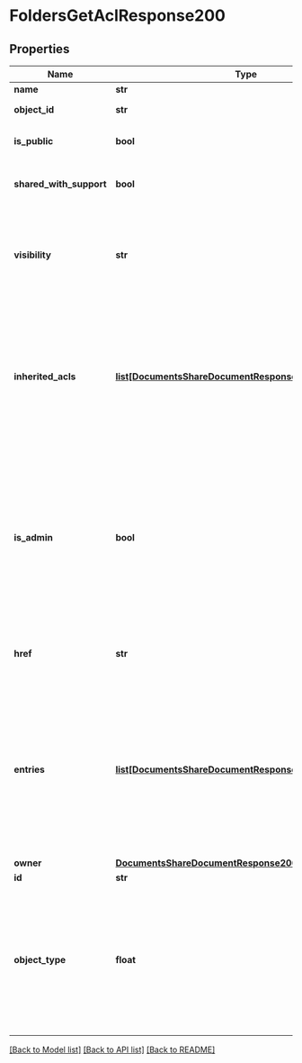 # FoldersGetAclResponse200

## Properties
Name | Type | Description | Notes
------------ | ------------- | ------------- | -------------
**name** | **str** | Not used | [optional] 
**object_id** | **str** | The ID of the object | [optional] 
**is_public** | **bool** | True if the object is public | [optional] 
**shared_with_support** | **bool** | True if the object is shared with support | [optional] 
**visibility** | **str** | A description string indicating whether the object is public or private | [optional] 
**inherited_acls** | [**list[DocumentsShareDocumentResponse200InheritedAcls]**](DocumentsShareDocumentResponse200InheritedAcls.md) | A list of parent objects from which this object inherits access       rights. Parent objects are currently always folders | [optional] 
**is_admin** | **bool** | True if the requesting user has RESHARE privileges on the object.      If set to false, entries that do not relate to the caller are removed from the output. | [optional] 
**href** | **str** | A URL referencing the API to get this structure | [optional] 
**entries** | [**list[DocumentsShareDocumentResponse200Entries1]**](DocumentsShareDocumentResponse200Entries1.md) | The current share entries for the object. Each share entry indicates      an entity that the object is shared with and the permissions granted to the entity | [optional] 
**owner** | [**DocumentsShareDocumentResponse200Owner1**](DocumentsShareDocumentResponse200Owner1.md) |  | [optional] 
**id** | **str** | Not used | [optional] 
**object_type** | **float** | Set to the value 1, indicating the the objectId indicates a document,       or 4, indicating that the objectId indicates a folder | [optional] 

[[Back to Model list]](../README.md#documentation-for-models) [[Back to API list]](../README.md#documentation-for-api-endpoints) [[Back to README]](../README.md)



